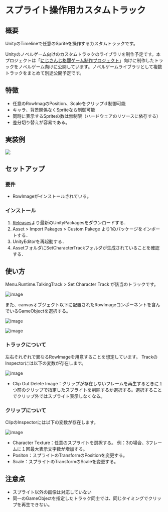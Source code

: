 # スプライト操作用カスタムトラック

## 概要
UnityのTimelineで任意のSpriteを操作するカスタムトラックです。

Unityのノベルゲーム向けのカスタムトラックのライブラリを制作予定です。本プロジェクトは「[にじさんじ格闘ゲーム制作プロジェクト](https://x.com/nijikakuproject)」向けに制作したトラックをノベルゲーム向けに公開しています。ノベルゲームライブラリとして複数トラックをまとめて別途公開予定です。

## 特徴
- 任意のRowImagのPosition、Scaleをクリップｄ制御可能
- キャラ、背景関係なくSpriteなら制御可能
- 同時に表示するSpriteの数は無制限（ハードウェアのリソースに依存する）
- 差分切り替えが容易である。

## 実装例
[![](https://img.youtube.com/vi/qewiuaeSpf0/0.jpg)](https://www.youtube.com/watch?v=qewiuaeSpf0)


## セットアップ
### 要件
- RowImageがインストールされている。

### インストール
1. [Releases](https://github.com/hiragiyayoi/SetCharacterTimelineTrack/releases)より最新のUnityPackagesをダウンロードする．
2. Asset > Import Pakages > Custom Pakege より1のパッケージをインポートする．
4. UnityEditorを再起動する．
5. AssetフォルダにSetCharacterTrackフォルダが生成されていることを確認する．


## 使い方
Menu.Runtime.TalkingTrack > Set Character Track が該当のトラックです。

![image](https://github.com/hiragiyayoi/SetCharacterTimelineTrack/assets/84854644/0ae4a1a4-8e6a-42b0-a795-342ee969dfc5)

また、canvasオブジェクト以下に配置されたRowImageコンポーネントを含んでいるGameObjectを選択する。

![image](https://github.com/hiragiyayoi/SetCharacterTimelineTrack/assets/84854644/7956c253-45df-45b7-8513-b43ca1e0704e)

![image](https://github.com/hiragiyayoi/SetCharacterTimelineTrack/assets/84854644/bf02c9d9-e3bf-4e08-ada8-576d35af1d37)

### トラックについて
左右それぞれで異なるRowImageを用意することを想定しています。
TrackのInspectorには以下の変数が存在します。

![image](https://github.com/hiragiyayoi/SetCharacterTimelineTrack/assets/84854644/482c0c83-5e48-43e3-8009-015c301c11bb)

- Clip Out Delete Image：クリップが存在しないフレームを再生するときに１つ前のクリップで指定したスプライトを削除するか選択する。選択することでクリップ外ではスプライト表示しなくなる。


### クリップについて
ClipのInspectorには以下の変数が存在します。

![image](https://github.com/hiragiyayoi/SetCharacterTimelineTrack/assets/84854644/29d042f4-bbc2-46a9-8350-a47379d7b373)

- Character Texture：任意のスプライトを選択する。
例：3の場合、3フレームに１回最大表示文字数が増加する。
- Positon：スプライトのTransformのPositionを変更する。
- Scale：スプライトのTransformのScaleを変更する。

## 注意点
- スプライト以外の画像は対応していない
- 同一のGameObjectを指定したトラック同士では、同じタイミングでクリップを再生できない。

